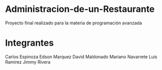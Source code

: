 # Administracion-de-un-Restaurante
Proyecto final realizado para la materia de programación avanzada

# Integrantes
Carlos Espinoza 
Edson Marquez
David Maldonado
Mariano Navarrete
Luis Ramirez
Jimmy Rivera
